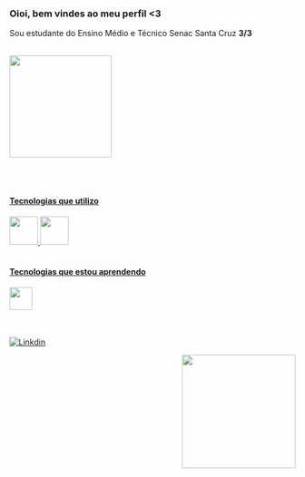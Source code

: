 ### Oioi, bem vindes ao meu perfil <3
Sou estudante do Ensino Médio e Técnico Senac Santa Cruz <strong>3/3</strong>
<br><br>
<div align="left">
  <a href="https://github.com/giiovanaa">
  <img height="180em" src="https://github-readme-stats.vercel.app/api/top-langs/?username=giiovanaa&layout=compact&langs_count=7&theme=panda"/>
</div>

<br><br>
#### Tecnologias que utilizo
<img src="https://upload.wikimedia.org/wikipedia/commons/thumb/6/61/HTML5_logo_and_wordmark.svg/800px-HTML5_logo_and_wordmark.svg.png" width="50pm"></img>
<img src="https://github.com/senacscs/t2/assets/105399656/7dea0a65-2c76-445c-8cfb-0ed1f09336b9" width="50pm"></img>
<br><br>
#### Tecnologias que estou aprendendo
<img src="https://upload.wikimedia.org/wikipedia/commons/thumb/9/99/Unofficial_JavaScript_logo_2.svg/640px-Unofficial_JavaScript_logo_2.svg.png" width="40pm"></img>
<br><br><br>

<!-- [![Instagram](https://img.shields.io/badge/Instagram-E4405F?style=for-the-badge&logo=instagram&logoColor=white)](https://www.instagram.com/giovanablanke) -->
[![Linkdin](https://img.shields.io/badge/LinkedIn-0077B5?style=for-the-badge&logo=linkedin&logoColor=white)](https://www.linkedin.com/in/giovana-blank-509b4a241/)


<div align="right">
<img height="200em" src="https://cdn.discordapp.com/attachments/1017413129472323616/1017413279523545098/giovana.png"/>
</div>
